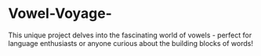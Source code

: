 # Vowel-Voyage-
This unique project delves into the fascinating world of vowels - perfect for language enthusiasts or anyone curious about the building blocks of words!
